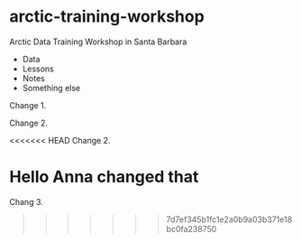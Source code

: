 # arctic-training-workshop
Arctic Data Training Workshop in Santa Barbara

* Data
* Lessons
* Notes
* Something else

Change 1.

Change 2.

<<<<<<< HEAD
Change 2.

Hello Anna changed that
=======
Chang 3.
>>>>>>> 7d7ef345b1fc1e2a0b9a03b371e18bc0fa238750
